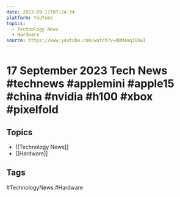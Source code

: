 ```yaml
---
date: 2023-09-17T07:24:34
platform: YouTube
topics:
  - Technology News
  - Hardware
source: https://www.youtube.com/watch?v=d8M4aq3QkwI
---
```

# 17 September 2023 Tech News  #technews #applemini #apple15 #china #nvidia #h100 #xbox #pixelfold

## Topics
- [[Technology News]]
- [[Hardware]]

## Tags
#TechnologyNews #Hardware